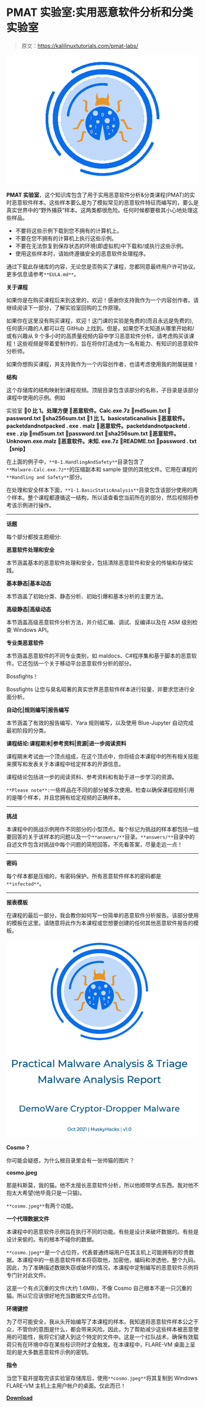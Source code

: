 # PMAT 实验室:实用恶意软件分析和分类实验室

> 原文：<https://kalilinuxtutorials.com/pmat-labs/>

[![](img//050fa222de3d491dcaa88d914b3d4d6a.png)](https://blogger.googleusercontent.com/img/a/AVvXsEgrcaxweWIoItfBiVrAvmrnrp1g3hiOkHhsawYR5U6ynGpkWAkv-tjXilmwXhM7XO3YAO8NNZTKjxBvER338ziuaqgm78onmT_yY6AjOAYA_JDx5R3UtAtL7r2L18AQz1rjvSzMuLCn7NyYh9SZPo7wNi-0Y8GQkSSwZU0-EA1yPCneSRza1xjmedJ7=s564)

**PMAT 实验室**，这个知识库包含了用于实用恶意软件分析&分类课程(PMAT)的实时恶意软件样本。这些样本要么是为了模拟常见的恶意软件特征而编写的，要么是真实世界中的“野外捕获”样本。这两类都很危险。任何时候都要极其小心地处理这些样品。

*   不要将这些示例下载到您不拥有的计算机上。
*   不要在您不拥有的计算机上执行这些示例。
*   不要在无法恢复到保存状态的环境(即虚拟机)中下载和/或执行这些示例。
*   使用这些样本时，请始终遵循安全的恶意软件处理程序。

通过下载此存储库的内容，无论您是否购买了课程，您都同意最终用户许可协议。更多信息请参考`**EULA.md**`。

**关于课程**

如果你是在购买课程后来到这里的，欢迎！感谢你支持我作为一个内容创作者。请继续阅读下一部分，了解实验室回购的工作原理。

如果你在这里没有购买课程，欢迎！这门课的实验是免费的(而且永远是免费的),任何感兴趣的人都可以在 GitHub 上找到。但是，如果您不太知道从哪里开始和/或有兴趣从 9 个多小时的高质量视频内容中学习恶意软件分析，请考虑购买该课程！这些视频是带着爱制作的，旨在将你打造成为一名有能力、有知识的恶意软件分析师。

如果你想购买课程，并支持我作为一个内容创作者，也请考虑使用我的附属链接！

**结构**

这个存储库的结构映射到课程视频。顶层目录包含该部分的名称，子目录是该部分课程中使用的示例。例如

实验室
**📂0 比 1。处理方便
📜恶意软件。Calc.exe.7z
📜md5sum.txt
📜password.txt
📜sha256sum.txt
📂1 比 1。basicstaticanalisis
📂恶意软件。packetdandnotpacked . exe . malz
📜恶意软件。packetdandnotpacketd . exe . zip
📜md5sum.txt
📜password.txt
📜sha256sum.txt
📂恶意软件。Unknown.exe.malz
📜恶意软件。未知. exe.7z
📜README.txt
📜password . txt
【snip】**

在上面的例子中，`**0-1.HandlingAndSafety**`目录包含了`**Malware.Calc.exe.7z**`的压缩副本和 sample 提供的其他文件。它用在课程的`**Handling and Safety**`部分。

在处理和安全样本下面，`**1-1.BasicStaticAnalysis**`目录包含该部分使用的两个样本。整个课程都遵循这一结构，所以请查看您当前所在的部分，然后视频将参考该示例进行操作。

* * *

**话题**

每个部分都按主题细分:

**恶意软件处理和安全**

本节涵盖基本的恶意软件处理和安全，包括清除恶意软件和安全的传输和存储实践。

**基本静态|基本动态**

本节涵盖了初始分类、静态分析、初始引爆和基本分析的主要方法。

**高级静态|高级动态**

本节涵盖高级恶意软件分析方法，并介绍汇编、调试、反编译以及在 ASM 级别检查 Windows API。

**专业类恶意软件**

本节涵盖恶意软件的不同专业类别，如 maldocs、C#程序集和基于脚本的恶意软件。它还包括一个关于移动平台恶意软件分析的部分。

Bossfights！

Bossfights 让您与臭名昭著的真实世界恶意软件样本进行较量，并要求您进行全面分析。

**自动化|规则编写|报告编写**

本节涵盖了有效的报告编写、Yara 规则编写，以及使用 Blue-Jupyter 自动完成最初阶段的分类。

**课程结论:课程期末|参考资料|资源|进一步阅读资料**

课程期末考试由一个顶点组成，在这个顶点中，你将结合本课程中的所有相关技能来撰写和发表关于本课程中给定样本的开源信息。

课程结论包括进一步的阅读资料、参考资料和有助于进一步学习的资源。

`**Please note**:`一些样品在不同的部分被多次使用。检查以确保课程视频引用的是哪个样本，并且您拥有给定视频的正确样本。

* * *

**挑战**

本课程中的挑战示例用作不同部分的小型顶点。每个标记为挑战的样本都包括一组要回答的关于该样本的问题以及一个`**answers/**`目录。`**answers/**`目录中的自述文件包含对挑战中每个问题的简短回答。不先看答案，尽量走远一点！

* * *

**密码**

每个样本都是压缩的，有密码保护。所有恶意软件样本的密码都是`**infected**`。

* * *

**报表模板**

在课程的最后一部分，我会教你如何写一份简单的恶意软件分析报告。该部分使用的模板在这里。请随意将此作为本课程或您想要创建的任何其他恶意软件报告的模板。

![](img//7f96b7110943076c0a327cfed7aad140.png)

**Cosmo？**

你可能会疑惑，为什么根目录里会有一张帅猫的图片？

**cosmo.jpeg**

那是科斯莫，我的猫。他不太擅长恶意软件分析，所以他顺带学点东西。我对他不抱太大希望(他毕竟只是一只猫)。

`**cosmo.jpeg**`有两个功能。

**一个代理数据文件**

本课程中的恶意软件示例旨在执行不同的功能。有些是设计来破坏数据的。有些是设计来偷的。有的根本不碰你的数据。

`**cosmo.jpeg**`是一个占位符，代表普通终端用户在其主机上可能拥有的珍贵数据。本课程中的一些恶意软件样本将窃取他，加密他，编码和渗透他，整个九码。因此，为了准确描述数据失窃或破坏的情况，本课程中定制编写的恶意软件示例将专门针对此文件。

这是一个有点沉重的文件(大约 1.6MB)，不像 Cosmo 自己根本不是一只沉重的猫。所以它应该很好地充当数据文件占位符。

**环境键控**

为了尽可能安全，我从头开始编写了本课程的样本。我知道将恶意软件样本公之于众，不管你的意图是什么，都会带来风险。因此，为了帮助减少这些样本被恶意使用的可能性，我将它们键入到这个特定的文件中。这是一个红队战术，确保有效载荷只有在环境中存在某些标识符时才会触发。在本课程中，FLARE-VM 桌面上呈现的是大多数恶意软件示例的密钥。

**指令**

当您下载并提取完该实验室存储库后，使用`**cosmo.jpeg**`将其复制到 Windows FLARE-VM 主机上主用户帐户的桌面。仅此而已！

[**Download**](https://github.com/HuskyHacks/PMAT-labs)